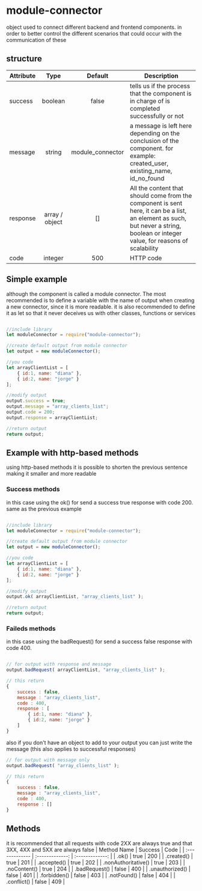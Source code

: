 # module-connector

object used to connect different backend and frontend components. in order to better control the different scenarios that could occur with the communication of these

## structure

| Attribute  | Type | Default | Description |
| ------------- | :-------------: | :-------------: | ------------- |
| success  | boolean | false | tells us if the process that the component is in charge of is completed successfully or not |
| message  | string | module_connector | a message is left here depending on the conclusion of the component. for example: created_user, existing_name, id_no_found  |
| response  | array / object | [] | All the content that should come from the component is sent here, it can be a list, an element as such, but never a string, boolean or integer value, for reasons of scalability  |
| code  | integer | 500 | HTTP code |

## Simple example

although the component is called a module connector. The most recommended is to define a variable with the name of output when creating a new connector, since it is more readable. it is also recommended to define it as let so that it never deceives us with other classes, functions or services

```javascript

//include library
let moduleConnector = require("module-connector");

//create default output from module connector
let output = new moduleConnector();

//you code
let arrayClientList = [
    { id:1, name: "diana" },
    { id:2, name: "jorge" }
];

//modify output
output.success = true;
output.message = "array_clients_list";
output.code = 200;
output.response = arrayClientList;

//return output
return output;

```

## Example with http-based methods

using http-based methods it is possible to shorten the previous sentence making it smaller and more readable

### Success methods

in this case using the ok() for send a success true response with code 200. same as the previous example

```javascript

//include library
let moduleConnector = require("module-connector");

//create default output from module connector
let output = new moduleConnector();

//you code
let arrayClientList = [
    { id:1, name: "diana" },
    { id:2, name: "jorge" }
];

//modify output
output.ok( arrayClientList, "array_clients_list" );

//return output
return output;

```

### Faileds methods

in this case using the badRequest() for send a success false response with code 400.

```javascript

// for output with response and message
output.badRequest( arrayClientList, "array_clients_list" );

// this return
{
    success : false,
    message : "array_clients_list",
    code : 400,
    response : [
        { id:1, name: "diana" },
        { id:2, name: "jorge" }
    ]
}

```

also if you don't have an object to add to your output you can just write the message (this also applies to successful responses)

```javascript
// for output with message only
output.badRequest( "array_clients_list" );

// this return
{
    success : false,
    message : "array_clients_list",
    code : 400,
    response : []
}
```

## Methods
it is recommended that all requests with code 2XX are always true and that 3XX, 4XX and 5XX are always false
| Method&nbsp;Name  | Success | Code |
| :------------- | :-------------: | :-------------: |
| .ok()  | true | 200 |
| .created()  | true | 201 |
| .accepted()  | true | 202 |
| .nonAuthoritative()  | true | 203 |
| .noContent()  | true | 204 |
| .badRequest()  | false | 400 |
| .unauthorized()  | false | 401 |
| .forbidden()  | false | 403 |
| .notFound()  | false | 404 |
| .conflict()  | false | 409 |
